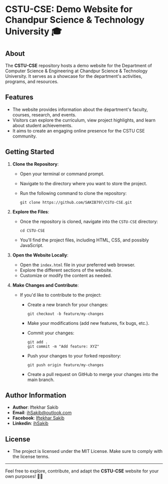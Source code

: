 # CSTU-CSE: Demo Website for Chandpur Science & Technology University 🎓

## About
The **CSTU-CSE** repository hosts a demo website for the Department of Computer Science & Engineering at Chandpur Science & Technology University. It serves as a showcase for the department's activities, programs, and resources.



## Features
- The website provides information about the department's faculty, courses, research, and events.
- Visitors can explore the curriculum, view project highlights, and learn about student achievements.
- It aims to create an engaging online presence for the CSTU CSE community.

## Getting Started
1. **Clone the Repository**:
   - Open your terminal or command prompt.
   - Navigate to the directory where you want to store the project.
   - Run the following command to clone the repository:
     
     ```
     git clone https://github.com/SAKIB797/CSTU-CSE.git
     ```

2. **Explore the Files**:
   - Once the repository is cloned, navigate into the `CSTU-CSE` directory:
     ```
     cd CSTU-CSE
     ```

   - You'll find the project files, including HTML, CSS, and possibly JavaScript.

3. **Open the Website Locally**:
   - Open the `index.html` file in your preferred web browser.
   - Explore the different sections of the website.
   - Customize or modify the content as needed.

4. **Make Changes and Contribute**:
   - If you'd like to contribute to the project:
     - Create a new branch for your changes:
       
       ```
       git checkout -b feature/my-changes
       ```
     - Make your modifications (add new features, fix bugs, etc.).
  
     - Commit your changes:
       
       ```
       git add .
       git commit -m "Add feature: XYZ"
       ```

     - Push your changes to your forked repository:
       
       ```
       git push origin feature/my-changes
       ```
     - Create a pull request on GitHub to merge your changes into the main branch.
## Author Information
- **Author**: Iftekhar Sakib
- **Email**: ihSakib@outlook.com
- **Facebook**: <a href="https://www.facebook.com/SAKIB797" target="_blank" > Iftekhar Sakib </a>
- **Linkedin**: <a href="www.linkedin.com/in/ihsakib" target="_blank" > ihSakib </a>

## License
   - The project is licensed under the MIT License. Make sure to comply with the license terms.
---
Feel free to explore, contribute, and adapt the **CSTU-CSE** website for your own purposes! 🚀🌟
